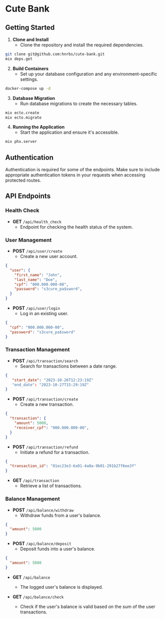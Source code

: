 # Cute Bank

## Getting Started

1. **Clone and Install**
   - Clone the repository and install the required dependencies.
```bash
git clone git@github.com:hnrbs/cute-bank.git
mix deps.get
```

2. **Build Containers**
   - Set up your database configuration and any environment-specific settings.
```bash
docker-compose up -d
```

3. **Database Migration**
   - Run database migrations to create the necessary tables.
```bash
mix ecto.create
mix ecto.migrate
```

4. **Running the Application**
   - Start the application and ensure it's accessible.
```bash
mix phx.server
```

## Authentication

Authentication is required for some of the endpoints. Make sure to include appropriate authentication tokens in your requests when accessing protected routes.

## API Endpoints

### Health Check

- **GET** `/api/health_check`
  - Endpoint for checking the health status of the system.

### User Management

- **POST** `/api/user/create`
  - Create a new user account.
```json
{
  "user": {
    "first_name": "John",
    "last_name": "Doe",
    "cpf": "000.000.000-00",
    "password": "s3cure_pa$sword",
  }
}
```
- **POST** `/api/user/login`
  - Log in an existing user.
```json
{
  "cpf": "000.000.000-00",
  "password": "s3cure_pa$sword"
}
```

### Transaction Management

- **POST** `/api/transaction/search`
  - Search for transactions between a date range.
```json
{
   "start_date": "2023-10-26T12:23:19Z"
   "end_date": "2023-10-27T15:29:19Z"
}
```
- **POST** `/api/transaction/create`
  - Create a new transaction.
```json
{
  "transaction": {
    "amount": 5000,
    "receiver_cpf": "000.000.000-00",
  }
}
```
- **POST** `/api/transaction/refund`
  - Initiate a refund for a transaction.
```json
{
  "transaction_id": "01ec23e3-6a91-4a0a-9b01-291b27f6ee3f"
}
```
- **GET** `/api/transaction`
  - Retrieve a list of transactions.

### Balance Management

- **POST** `/api/balance/withdraw`
  - Withdraw funds from a user's balance.
```json
{
  "amount": 5000
}
```
- **POST** `/api/balance/deposit`
  - Deposit funds into a user's balance.
```json
{
  "amount": 5000
}
```

- **GET** `/api/balance`
  - The logged user's balance is displayed.

- **GET** `/api/balance/check`
  - Check if the user's balance is valid based on the sum of the user transactions.
